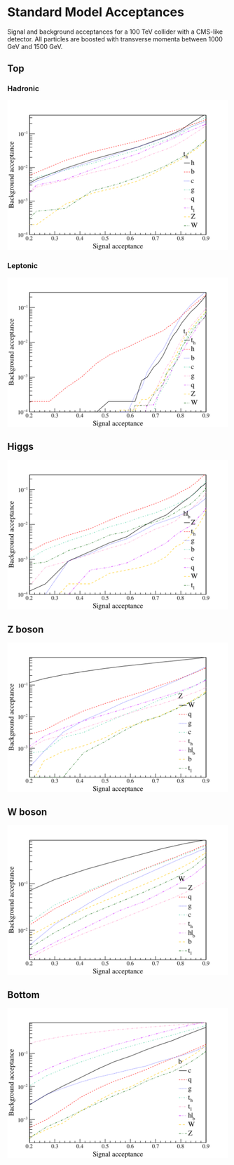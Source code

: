 # Standard Model Acceptances

Signal and background acceptances for a 100 TeV collider with a CMS-like detector.
All particles are boosted with transverse momenta between 1000 GeV and 1500 GeV.

## Top

### Hadronic

![](https://github.com/BoostedColliderAnalysis/BoCA/raw/master/doc/images/top-hadronic.svg)

### Leptonic

![](https://github.com/BoostedColliderAnalysis/BoCA/raw/master/doc/images/top-leptonic.svg)

## Higgs

![](https://github.com/BoostedColliderAnalysis/BoCA/raw/master/doc/images/higgs.svg)

## Z boson

![](https://github.com/BoostedColliderAnalysis/BoCA/raw/master/doc/images/Z.svg)

## W boson

![](https://github.com/BoostedColliderAnalysis/BoCA/raw/master/doc/images/W.svg)

## Bottom

![](https://github.com/BoostedColliderAnalysis/BoCA/raw/master/doc/images/bottom.svg)
